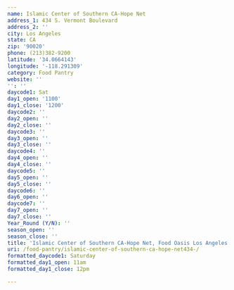 ```yaml
---
name: Islamic Center of Southern CA-Hope Net
address_1: 434 S. Vermont Boulevard
address_2: ''
city: Los Angeles
state: CA
zip: '90020'
phone: (213)382-9200
latitude: '34.0664143'
longitude: '-118.291309'
category: Food Pantry
website: ''
'': ''
daycode1: Sat
day1_open: '1100'
day1_close: '1200'
daycode2: ''
day2_open: ''
day2_close: ''
daycode3: ''
day3_open: ''
day3_close: ''
daycode4: ''
day4_open: ''
day4_close: ''
daycode5: ''
day5_open: ''
day5_close: ''
daycode6: ''
day6_open: ''
daycode7: ''
day7_open: ''
day7_close: ''
Year_Round (Y/N): ''
season_open: ''
season_close: ''
title: 'Islamic Center of Southern CA-Hope Net, Food Oasis Los Angeles'
uri: /food-pantry/islamic-center-of-southern-ca-hope-net434-/
formatted_daycode1: Saturday
formatted_day1_open: 11am
formatted_day1_close: 12pm

---
```

